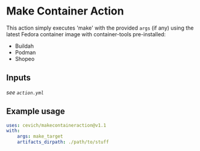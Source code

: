 # Make Container Action

This action simply executes 'make' with the provided `args` (if any) using
the latest Fedora container image with container-tools pre-installed:

* Buildah
* Podman
* Shopeo

## Inputs

*see `action.yml`*

## Example usage

```yaml
uses: cevich/makecontaineraction@v1.1
with:
    args: make_target
    artifacts_dirpath: ./path/to/stuff
```
